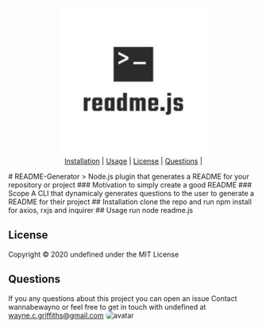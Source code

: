 <p align="center">
<img src=./assets/logo/logo.jfif width="300"/>
        <br><a href="#Installation">Installation</a> |
<a href="#Usage">Usage</a> |
<a href="#License">License</a> |
<a href="#Questions">Questions</a> |
</p>
# README-Generator
 > Node.js plugin that generates a README for your repository or project 
### Motivation 
 to simply create a good README
### Scope 
 A CLI that dynamicaly generates questions to the user to generate a README for their project
## Installation 
 clone the repo and run npm install for axios, rxjs and inquirer
## Usage 
 run node readme.js

## License
 Copyright © 2020 undefined under the MIT License
## Questions 
 If you any questions about this project you can open an issue
 Contact wannabewayno 
 or feel free to get in touch with 
 undefined at wayne.c.griffiths@gmail.com <img src="https://avatars2.githubusercontent.com/u/60007468?v=4" alt="avatar" style="border-radius:15px;" width="50px"/>